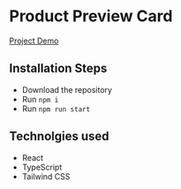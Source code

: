 # Product Preview Card

[Project Demo](https://dimarogkov.github.io/react-product-preview-card)

## Installation Steps

-   Download the repository
-   Run `npm i`
-   Run `npm run start`

## Technolgies used

-   React
-   TypeScript
-   Tailwind CSS
